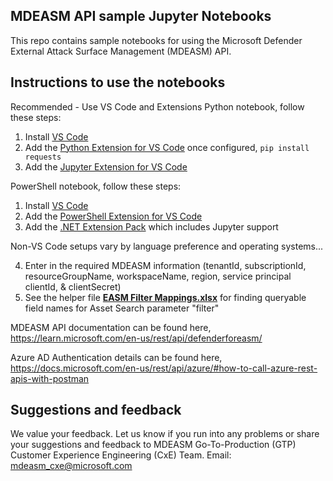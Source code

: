 ## MDEASM API sample Jupyter Notebooks
This repo contains sample notebooks for using the Microsoft Defender External Attack Surface Management (MDEASM) API.

## Instructions to use the notebooks
Recommended - Use VS Code and Extensions
Python notebook, follow these steps:
1. Install [VS Code](https://code.visualstudio.com/)
2. Add the [Python Extension for VS Code](https://marketplace.visualstudio.com/items?itemName=ms-python.python) once configured, `pip install requests`
3. Add the [Jupyter Extension for VS Code](https://marketplace.visualstudio.com/items?itemName=ms-toolsai.jupyter)   

PowerShell notebook, follow these steps:
1. Install [VS Code](https://code.visualstudio.com/)
2. Add the [PowerShell Extension for VS Code](https://marketplace.visualstudio.com/items?itemName=ms-vscode.PowerShell)
3. Add the [.NET Extension Pack](https://marketplace.visualstudio.com/items?itemName=ms-dotnettools.vscode-dotnet-pack) which includes Jupyter support  

Non-VS Code setups vary by language preference and operating systems...

4. Enter in the required MDEASM information (tenantId, subscriptionId, resourceGroupName, workspaceName, region, service principal clientId, & clientSecret)
5. See the helper file [**EASM Filter Mappings.xlsx**](https://github.com/Azure/MDEASM-Solutions/blob/main/API%20Postman%20Collection/EASM%20Filter%20Mappings.xlsx) for finding queryable field names for Asset Search parameter "filter"

MDEASM API documentation can be found here, https://learn.microsoft.com/en-us/rest/api/defenderforeasm/

Azure AD Authentication details can be found here, https://docs.microsoft.com/en-us/rest/api/azure/#how-to-call-azure-rest-apis-with-postman



## Suggestions and feedback
We value your feedback. Let us know if you run into any problems or share your suggestions and feedback to MDEASM Go-To-Production (GTP) Customer Experience Engineering (CxE) Team. Email: mdeasm_cxe@microsoft.com
